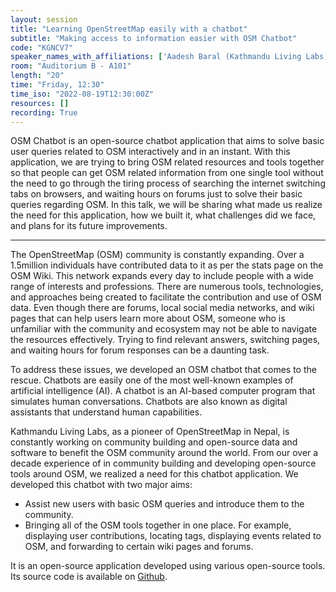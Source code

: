 ```yaml
---
layout: session
title: "Learning OpenStreetMap easily with a chatbot"
subtitle: "Making access to information easier with OSM Chatbot"
code: "KGNCV7"
speaker_names_with_affiliations: ['Aadesh Baral (Kathmandu Living Labs)']
room: "Auditorium B - A101"
length: "20"
time: "Friday, 12:30"
time_iso: "2022-08-19T12:30:00Z"
resources: []
recording: True
---
```


OSM Chatbot is an open-source chatbot application that aims to solve basic user queries related to OSM interactively and in an instant. With this application, we are trying to bring OSM related resources and tools together so that people can get OSM related information from one single tool without the need to go through the tiring process of searching the internet switching tabs on browsers, and waiting hours on forums just to solve their basic queries regarding OSM.
In this talk, we will be sharing what made us realize the need for this application, how we built it, what challenges did we face, and plans for its future improvements.

<hr>

The OpenStreetMap (OSM) community is constantly expanding. Over a 1.5million individuals have contributed data to it as per the stats page on the OSM Wiki. This network expands every day to include people with a wide range of interests and professions. There are numerous tools, technologies, and approaches being created to facilitate the contribution and use of OSM data. Even though there are forums, local social media networks, and wiki pages that can help users learn more about OSM, someone who is unfamiliar with the community and ecosystem may not be able to navigate the resources effectively. Trying to find relevant answers, switching pages, and waiting hours for forum responses can be a daunting task. 
 
To address these issues, we developed an OSM chatbot that comes to the rescue. Chatbots are easily one of the most well-known examples of artificial intelligence (AI). A chatbot is an AI-based computer program that simulates human conversations. Chatbots are also known as digital assistants that understand human capabilities.

Kathmandu Living Labs, as a pioneer of OpenStreetMap in Nepal, is constantly working on community building and open-source data and software to benefit the OSM community around the world. From our over a decade experience of in community building and developing open-source tools around OSM, we realized a need for this chatbot application. We developed this chatbot with two major aims: 
 
- Assist new users with basic OSM queries and introduce them to the community. 
- Bringing all of the OSM tools together in one place. For example, displaying user contributions, locating tags, displaying events related to OSM, and forwarding to certain wiki pages and forums.

It is an open-source application developed using various open-source tools. Its source code is available on [Github](https://github.com/KathmanduLivingLabs/OSM-chatbot).

